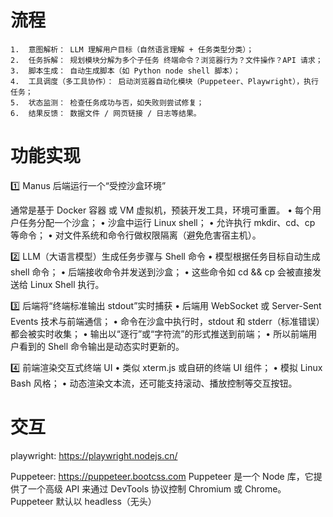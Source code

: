 # 流程

    1.	意图解析： LLM 理解用户目标（自然语言理解 + 任务类型分类）；
    2.	任务拆解： 规划模块分解为多个子任务 终端命令？浏览器行为？文件操作？API 请求；
    3.	脚本生成： 自动生成脚本（如 Python node shell 脚本）；
    4.	工具调度（多工具协作）： 启动浏览器自动化模块（Puppeteer、Playwright），执行任务；
    5.	状态监测： 检查任务成功与否，如失败则尝试修复；
    6.	结果反馈： 数据文件 / 网页链接 / 日志等结果。

# 功能实现

1️⃣ Manus 后端运行一个“受控沙盒环境”

通常是基于 Docker 容器 或 VM 虚拟机，预装开发工具，环境可重置。
• 每个用户任务分配一个沙盒；
• 沙盒中运行 Linux shell；
• 允许执行 mkdir、cd、cp 等命令；
• 对文件系统和命令行做权限隔离（避免危害宿主机）。

2️⃣ LLM（大语言模型）生成任务步骤与 Shell 命令
• 模型根据任务目标自动生成 shell 命令；
• 后端接收命令并发送到沙盒；
• 这些命令如 cd && cp 会被直接发送给 Linux Shell 执行。

3️⃣ 后端将“终端标准输出 stdout”实时捕获
• 后端用 WebSocket 或 Server-Sent Events 技术与前端通信；
• 命令在沙盒中执行时，stdout 和 stderr（标准错误）都会被实时收集；
• 输出以“逐行”或“字符流”的形式推送到前端；
• 所以前端用户看到的 Shell 命令输出是动态实时更新的。

4️⃣ 前端渲染交互式终端 UI
• 类似 xterm.js 或自研的终端 UI 组件；
• 模拟 Linux Bash 风格；
• 动态渲染文本流，还可能支持滚动、播放控制等交互按钮。

# 交互

playwright: https://playwright.nodejs.cn/

Puppeteer: https://puppeteer.bootcss.com Puppeteer 是一个 Node 库，它提供了一个高级 API 来通过 DevTools 协议控制 Chromium 或 Chrome。Puppeteer 默认以 headless（无头）

